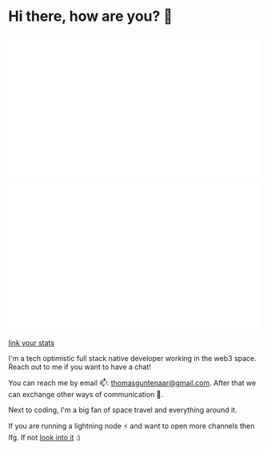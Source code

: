 # Hi there, how are you? 👋

![](https://raw.githubusercontent.com/Tguntenaar/github-stats/master/generated/overview.svg#gh-dark-mode-only) 
![](https://raw.githubusercontent.com/Tguntenaar/github-stats/master/generated/languages.svg#gh-dark-mode-only)

[link your stats](https://github.com/Tguntenaar/github-stats)

I'm a tech optimistic full stack native developer working in the web3 space. Reach out to me if you want to have a chat!

You can reach me by email 📫: thomasguntenaar@gmail.com. After that we can exchange other ways of communication 💬.

Next to coding, I'm a big fan of space travel and everything around it.

If you are running a lightning node ⚡ and want to open more channels then lfg. If not [look into it](https://docs.theroadtonode.com/) :)

<!--
**Tguntenaar/Tguntenaar** is a ✨ _special_ ✨ repository because its `README.md` (this file) appears on your GitHub profile.

Here are some ideas to get you started:

- 🔭 I’m currently working on ...
- 🌱 I’m currently learning ...
- 👯 I’m looking to collaborate on ...
- 🤔 I’m looking for help with ...
- 💬 Ask me about ...
- 📫 How to reach me: ...
- 😄 Pronouns: ...
- ⚡ Fun fact: ...
-->
